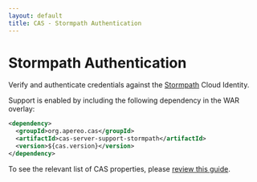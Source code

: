 ```yaml
---
layout: default
title: CAS - Stormpath Authentication
---
```


# Stormpath Authentication

Verify and authenticate credentials against the [Stormpath](https://stormpath.com/) Cloud Identity.

Support is enabled by including the following dependency in the WAR overlay:

```xml
<dependency>
  <groupId>org.apereo.cas</groupId>
  <artifactId>cas-server-support-stormpath</artifactId>
  <version>${cas.version}</version>
</dependency>
```

To see the relevant list of CAS properties, please [review this guide](Configuration-Properties.html).

